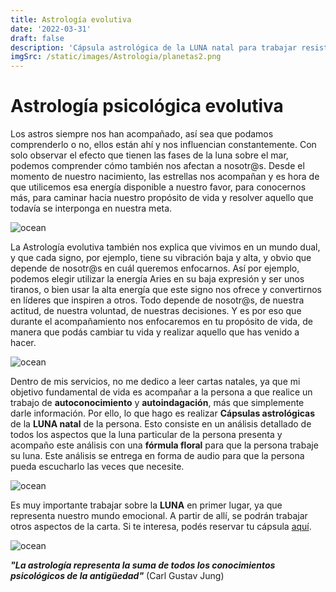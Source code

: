 ```yaml
---
title: Astrología evolutiva
date: '2022-03-31'
draft: false
description: 'Cápsula astrológica de la LUNA natal para trabajar resistencias y escudos emocionales'
imgSrc: /static/images/Astrologia/planetas2.png
---
```


# Astrología psicológica evolutiva


Los astros siempre nos han acompañado, así sea que podamos comprenderlo o no, ellos están ahí y nos influencian constantemente. Con solo observar el efecto que tienen las fases de la luna sobre el mar, podemos comprender cómo también nos afectan a nosotr@s. Desde el momento de nuestro nacimiento, las estrellas nos acompañan y es hora de que utilicemos esa energía disponible a nuestro favor, para conocernos más, para caminar hacia nuestro propósito de vida y resolver aquello que todavía se interponga en nuestra meta.

<Image alt="ocean" src="/static/images/Astrologia/urano.jpg" width={450} height={300} />

La Astrología evolutiva también nos explica que vivimos en un mundo dual, y que cada signo, por ejemplo, tiene su vibración baja y alta, y obvio que depende de nosotr@s en cuál queremos enfocarnos. Así por ejemplo, podemos elegir utilizar la energía Aries en su baja expresión y ser unos tiranos, o bien usar la alta energía que este signo nos ofrece y convertirnos en líderes que inspiren a otros. Todo depende de nosotr@s, de nuestra actitud, de nuestra voluntad, de nuestras decisiones. Y es por eso que durante el acompañamiento nos enfocaremos en tu propósito de vida, de manera que podás cambiar tu vida y realizar aquello que has venido a hacer.

<Image alt="ocean" src="/static/images/Astrologia/tauro.jpg" width={450} height={270} />

Dentro de mis servicios, no me dedico a leer cartas natales, ya que mi objetivo fundamental de vida es acompañar a la persona a que realice un trabajo de **autoconocimiento** y **autoindagación**, más que simplemente darle información. Por ello, lo que hago es realizar **Cápsulas astrológicas** de la **LUNA natal** de la persona. Esto consiste en un análisis detallado de todos los aspectos que la luna particular de la persona presenta y acompaño este análisis con una **fórmula floral** para que la persona trabaje su luna. Este análisis se entrega en forma de audio para que la persona pueda escucharlo las veces que necesite.

<Image alt="ocean" src="/static/images/Astrologia/luna3.png" width={380} height={380} />

Es muy importante trabajar sobre la **LUNA** en primer lugar, ya que representa nuestro mundo emocional. A partir de allí, se podrán trabajar otros aspectos de la carta. Si te interesa, podés reservar tu cápsula [aquí](/contacto).

<Image alt="ocean" src="/static/images/Acompañamiento/astrologia.jpg" width={450} height={300} />

***"La astrología representa la suma de todos los conocimientos psicológicos de la antigüedad"*** (Carl Gustav Jung)
